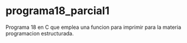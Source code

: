 # programa18_parcial1
Programa 18 en C que emplea una funcion para imprimir para la materia programacion estructurada.
